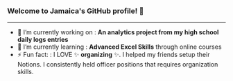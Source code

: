 ### Welcome to Jamaica's GitHub profile! 👋
---
- 🔭 I’m currently working on : **An analytics project from my high school daily logs entries**
- 🌱 I’m currently learning : **Advanced Excel Skills** through online courses
- ⚡ Fun fact: : I LOVE ✨ **organizing** ✨. I helped my friends setup their Notions. I consistently held officer positions that requires organization skills.

<!--
**jrs-a/jrs-a** is a ✨ _special_ ✨ repository because its `README.md` (this file) appears on your GitHub profile.

Here are some ideas to get you started:

- 👯 I’m looking to collaborate on ...
- 🤔 I’m looking for help with ...
- 💬 Ask me about ...
- 📫 How to reach me: ...
- 😄 Pronouns: ...

-->
